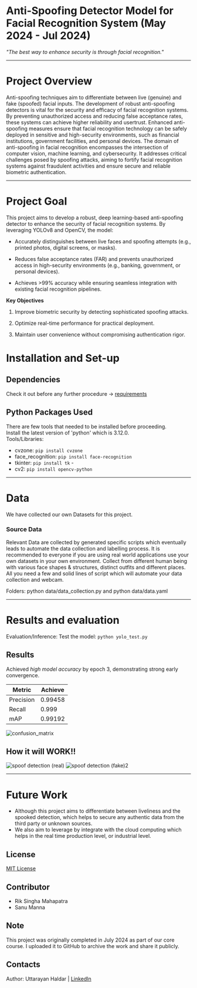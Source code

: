 # Anti-Spoofing Detector Model for Facial Recognition System (May 2024 - Jul 2024)
*"The best way to enhance security is through facial recognition."*
____________________________________________________________________________________________________________________________________________________________________________________________________

# Project Overview
Anti-spoofing techniques aim to differentiate between live (genuine) and fake (spoofed) facial inputs. The development of robust anti-spoofing detectors is vital for the security and efficacy of facial 
recognition systems. By preventing unauthorized access and reducing false acceptance rates, these systems can achieve higher reliability and usertrust. Enhanced anti-spoofing measures ensure that facial 
recognition technology can be safely deployed in sensitive and high-security environments, such as financial institutions, government facilities, and personal devices. The domain of anti-spoofing in facial 
recognition encompasses the intersection of computer vision, machine learning, and cybersecurity. It addresses critical challenges posed by spoofing attacks, aiming to fortify facial recognition systems 
against fraudulent activities and ensure secure and reliable biometric authentication.
____________________________________________________________________________________________________________________________________________________________________________________________________

# Project Goal 
This project aims to develop a robust, deep learning-based anti-spoofing detector to enhance the security of facial recognition systems. By leveraging YOLOv8 and OpenCV, the model:

- Accurately distinguishes between live faces and spoofing attempts (e.g., printed photos, digital screens, or masks).

- Reduces false acceptance rates (FAR) and prevents unauthorized access in high-security environments (e.g., banking, government, or personal devices).

- Achieves >99% accuracy while ensuring seamless integration with existing facial recognition pipelines.

**Key Objectives**

1. Improve biometric security by detecting sophisticated spoofing attacks.

2. Optimize real-time performance for practical deployment.

3. Maintain user convenience without compromising authentication rigor.
 
# Installation and Set-up
## Dependencies
Check it out before any further procedure -> [requirements](https://github.com/Uttarayan002/Anti-Spoofing-Detector-for-Facial-Recognition-System/blob/main/requirement.txt.txt)

## Python Packages Used
There are few tools that needed to be installed before proceeding.                                                                                                                                              
Install the latest version of 'python' which is 3.12.0.                                                                                                                                                
Tools/Libraries:                                                                                                                                                                                                
- cvzone: `pip install cvzone`                                                                                                                                                                           
- face_recognition: `pip install face-recognition`
- tkinter: `pip install tk`                                                                                                                                                                                  -
- cv2: `pip install opencv-python`
________________________________________________________________________________________________________________________________________________________________________________
# Data 
We have collected our own Datasets for this project.                                                                                                                                                                
### Source Data
Relevant Data are collected by generated specific scripts which eventually leads to automate the data collection and labelling process. It is recommended to everyone if you are using real world applications 
use your own datasets in your own environment. Collect from different human being with various face shapes & structures, distinct outfits and different places. All you need a few and solid lines of script which will automate your data collection and webcam.
                                                                                                                       
Folders: python data/data_collection.py and python data/data.yaml
________________________________________________________________________________________________________________________________________________________________________________

# Results and evaluation                                                                                                                                     
Evaluation/Inference:                                                                                                                                                                                     Test the model:  `python yolo_test.py`

## Results
Achieved *high model accuracy* by epoch 3, demonstrating strong early convergence.

| Metric        | Achieve       |
| ------------- | ------------- |
| Precision     | 0.99458       |
| Recall        | 0.999         |
| mAP           | 0.99192       |

![confusion_matrix](https://github.com/user-attachments/assets/b67b1bb3-16a8-4c91-b86e-fcc2295636e7)

## How it will WORK!!
![spoof detection (real)](https://github.com/user-attachments/assets/23fc3856-8b15-4e5d-9618-13ae1e832839) ![spoof detection (fake)2](https://github.com/user-attachments/assets/72302ee0-8b1b-421b-8504-ff39a76b6284)
________________________________________________________________________________________________________________________________________________________________________________

# Future Work 
- Although this project aims to differentiate between liveliness and the spooked detection, which helps to secure any authentic data from the third party or unknown sources.
- We also aim to leverage by integrate with the cloud computing which helps in the real time production level, or industrial level.

## License
[MIT License](https://github.com/Uttarayan002/Anti-Spoofing-Detector-for-Facial-Recognition-System?tab=MIT-1-ov-file)

## Contributor
- Rik Singha Mahapatra
- Sanu Manna

## Note
This project was originally completed in July 2024 as part of our core course.
I uploaded it to GitHub to archive the work and share it publicly.

## Contacts
Author: Uttarayan Haldar | [LinkedIn](https://www.linkedin.com/in/uttarayan-haldar/)
